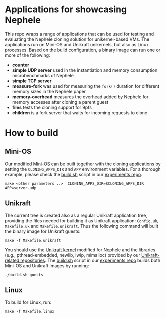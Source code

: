 # Applications for showcasing Nephele
This repo wraps a range of applications that can be used for testing and
evaluating the Nephele cloning solution for unikernel-based VMs.  The
applications run on Mini-OS and Unikraft unikernels, but also as Linux
processes. Based on the build configuration, a binary image can run one or more
of the following:
- **counter**
- **simple UDP server** used in the instantiation and memory consumption
  microbenchmarks of Nephele
- **simple TCP server**
- **measure-fork** was used for measuring the `fork()` duration for different
  memory sizes in the Nephele paper
- **memory-overhead** measures the overhead added by Nephele for memory
  accesses after cloning a parent guest
- **files** tests the cloning support for 9pfs  
- **children** is a fork server that waits for incoming requests to clone

# How to build
## Mini-OS
Our modified [Mini-OS](https://github.com/nephele-vm/mini-os) can be built
together with the cloning applications by setting the `CLONING_APPS_DIR` and
`APP` environment variables. For a thorough example, please check the
[build.sh](https://github.com/nephele-vm/experiments/blob/main/build/build.sh)
script in our [experiments repo](https://github.com/nephele-vm/experiments).

```
make <other parameters ..>  CLONING_APPS_DIR=$CLONING_APPS_DIR APP=server-udp

```

## Unikraft
The current tree is created also as a regular Unikraft application tree,
providing the files needed for building it as Unikraft application:
`Config.uk`, `Makefile.uk` and `Makefile.unikraft`.  Thus the following command
will built the binary image for Unikraft guests:

```
make -f Makefile.unikraft
```

You should use the [Unikraft
kernel](https://github.com/nephele-unikraft/unikraft) modified for Nephele and
the libraries (e.g., pthread-embedded, newlib, lwip, mimalloc) provided by our
[Unikraft-related
repositories](https://github.com/orgs/nephele-unikraft/repositories).  The
[build.sh](https://github.com/nephele-vm/experiments/blob/main/build/build.sh)
script in our [experiments repo](https://github.com/nephele-vm/experiments)
builds both Mini-OS and Unikraft images by running:

```
./build.sh guests
```

## Linux
To build for Linux, run:

```
make -f Makefile.linux
```
